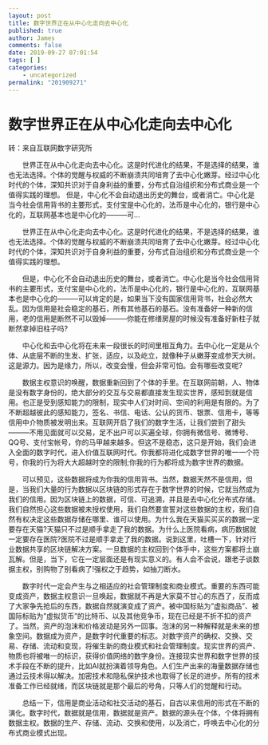 ```yaml
---
layout: post
title: 数字世界正在从中心化走向去中心化
published: true
author: James
comments: false
date: 2019-09-27 07:01:54
tags: [ ]
categories:
    - uncategorized
permalink: "201909271"
---
```

# 数字世界正在从中心化走向去中心化


转：来自互联网数字研究所

　　世界正在从中心化走向去中心化。这是时代进化的结果，不是选择的结果，谁也无法选择。个体的觉醒与权威的不断崩溃共同培育了去中心化嫩芽。经过中心化时代的个体，深知共识对于自身利益的重要，分布式自治组织和分布式商业是一个值得实践的理想。 但是，中心化不会自动退出历史的舞台，或者消亡。中心化是当今社会信用背书的主要形式，支付宝是中心化的，法币是中心化的，银行是中心化的，互联网基本也是中心化的———可...

　　世界正在从中心化走向去中心化。这是时代进化的结果，不是选择的结果，谁也无法选择。个体的觉醒与权威的不断崩溃共同培育了去中心化嫩芽。经过中心化时代的个体，深知共识对于自身利益的重要，分布式自治组织和分布式商业是一个值得实践的理想。

　　但是，中心化不会自动退出历史的舞台，或者消亡。中心化是当今社会信用背书的主要形式，支付宝是中心化的，法币是中心化的，银行是中心化的，互联网基本也是中心化的———可以肯定的是，如果当下没有国家信用背书，社会必然大乱。因为信用是社会稳定的基石，所有其他基石的基石。没有准备好一种新的信用，老的信用是断然不可以毁掉———你能在修缮房屋的时候没有准备好新柱子就断然拿掉旧柱子吗?

　　中心化和去中心化将在未来一段很长的时间里相互角力。去中心化一定是从个体、从底层不断的生发、扩张，适应，以及屹立，就像种子从嫩芽变成参天大树。这是源力。因为是缘力，所以，改变会慢，但会非常可怕。会有哪些改变呢?

　　数据主权意识的唤醒，数据重新回到了个体的手里。在互联网前朝，人、物体是没有数字身份的，绝大部分的交互与交易都直接发生现实世界，感知到就是信用。也正是受到感知能力的限制，现实中人们对时间、空间的利用是有限的。为了不断超越彼此的感知能力，签名、书信、电话、公认的货币、银票、信用卡，等等信用中介物质被发明出来。互联网开启了我们的数字生活，让我们尝到了甜头———不用见面就可以交易，足不出户可以买遍全球，你拥有微信号、微博号、QQ号、支付宝帐号，你的马甲越来越多。但这不是稳态，这只是开始，我们会进入全面的数字时代，进入价值互联网时代。你我都将进化成数字世界的唯一一个符号，你我的行为将大大超越时空的限制;你我的行为都将成为数字世界的数据。

　　可以预见，这些数据将成为你我的信用背书。当然，数据天然不是信用，但是，当我们大量的行为数据以区块链的形式存在于数字世界的时候，它就当然成为我们的信用。因为区块链上的数据，可信、可追溯，并且是去中心化分布式存储。我们自然担心这些数据被未授权使用，我们自然要宣誓对这些数据的主权，我们自然有权决定这些数据存储在哪里、谁可以使用。为什么我在天猫买买买的数据一定要存在天猫?天猫只不过是顺手拿走了我的数据。为什么上医院看病，病历数据就一定要存在医院?医院不过是顺手拿走了我的数据。说到这里，吐槽一下，针对行业数据共享的区块链解决方案。一旦数据的主权回到个体手中，这些方案都将土崩瓦解。但是，当下，它在一定层面还是有现实意义的。有人会不会说，跟老子谈数据主权，别购物了别看病了!强权之于趋势，如抽刀断水。

　　数字时代一定会产生与之相适应的社会管理制度和商业模式。重要的东西可能变成资产，数据主权意识一旦唤起，数据就不再是大家莫不甘心的东西了，反而成了大家争先抢后的东西，数据自然就演变成了资产。被中国标贴为”虚拟商品”、被国际标贴为”虚拟货币”的比特币、以及其他竞争币，现在已经是不折不扣的资产了。当然，资产的泡沫和价格波动是另外一回事。泡沫的另一种解释就是未来的想象空间。数据成为资产，是数字时代重要的标志。对数字资产的确权、交换、交易、存储、流动和变现，将催生新的商业模式和社会管理制度。现实世界的资产、物质也将被唯一的标识，获得价值网络的数字身份。连接现实世界和数字世界的技术手段在不断的提升，比如AI就扮演着领导角色。人们生产出来的海量数据存储也通过云技术得以解决。加密技术和隐私保护技术也取得了长足的进步。所有的技术准备工作已经就绪，而区块链就是那个最后的号角，只等人们的觉醒和行动。

　　总结一下，信用是商业活动和社交活动的基石，自古以来信用的形式在不断的演化。数字时代，数据就是信用，数据就是资产。数据的源头在个体，个体将拥有数据主权。数据的生产、存储、流动、交换和使用，以及消亡，呼唤去中心化的分布式商业模式出现。
